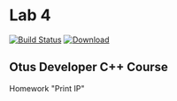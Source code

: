 # Lab 4 
[![Build Status](https://travis-ci.com/John-Jasper-Doe/Lab4.svg?branch=master)](https://travis-ci.com/John-Jasper-Doe/Lab4)
[ ![Download](https://api.bintray.com/packages/john-jasper-doe/otus-cpp/homeworks/images/download.svg?version=print_ip) ](https://bintray.com/john-jasper-doe/otus-cpp/homeworks/print_ip/link)

## Otus Developer C++ Course
Homework "Print IP"
